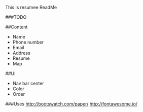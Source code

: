 This is resumee ReadMe

###TODO

##Content
* Name
* Phone number
* Email
* Address
* Resume
* Map

##UI
* Nav bar center
* Color
* Order



###Uses
http://bootswatch.com/paper/
http://fontawesome.io/